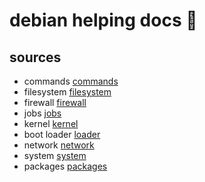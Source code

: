 <!-- omit in toc -->
# debian helping docs 🐧

## sources

- commands [commands](commands.md)
- filesystem [filesystem](filesystem.md)
- firewall [firewall](firewall.md)
- jobs [jobs](jobs.md)
- kernel [kernel](kernel.md)
- boot loader [loader](loader.md)
- network [network](network.md)
- system [system](system.md)
- packages [packages](packages.md)
